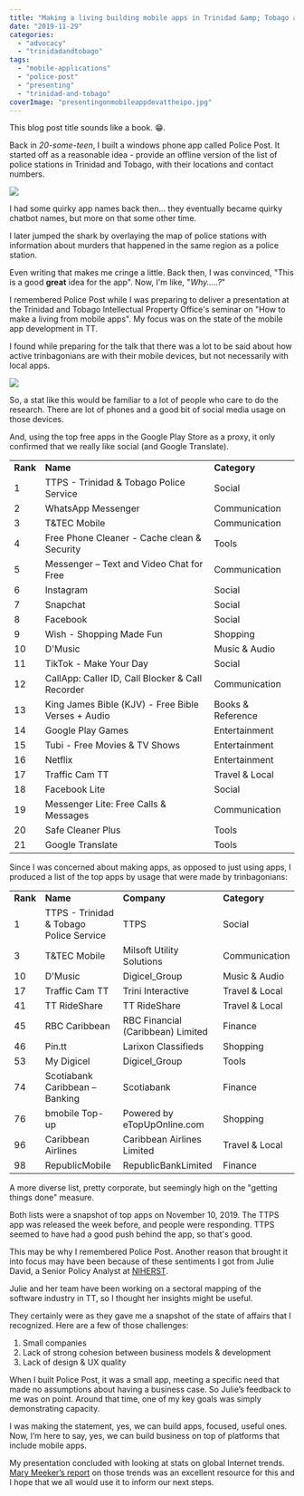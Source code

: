 ```yaml
---
title: "Making a living building mobile apps in Trinidad &amp; Tobago and other stories"
date: "2019-11-29"
categories: 
  - "advocacy"
  - "trinidadandtobago"
tags: 
  - "mobile-applications"
  - "police-post"
  - "presenting"
  - "trinidad-and-tobago"
coverImage: "presentingonmobileappdevattheipo.jpg"
---
```


This blog post title sounds like a book. 😁.

Back in _20-some-teen_, I built a windows phone app called Police Post. It started off as a reasonable idea - provide an offline version of the list of police stations in Trinidad and Tobago, with their locations and contact numbers.

![](https://irwinium.files.wordpress.com/2019/11/image.png?w=836)

I had some quirky app names back then... they eventually became quirky chatbot names, but more on that some other time.

I later jumped the shark by overlaying the map of police stations with information about murders that happened in the same region as a police station.

Even writing that makes me cringe a little. Back then, I was convinced, "This is a good **great** idea for the app". Now, I'm like, "_Why.....?_"

I remembered Police Post while I was preparing to deliver a presentation at the Trinidad and Tobago Intellectual Property Office's seminar on "How to make a living from mobile apps". My focus was on the state of the mobile app development in TT.

I found while preparing for the talk that there was a lot to be said about how active trinbagonians are with their mobile devices, but not necessarily with local apps.

![](https://irwinium.files.wordpress.com/2019/11/image-1.png?w=1024)

So, a stat like this would be familiar to a lot of people who care to do the research. There are lot of phones and a good bit of social media usage on those devices.

And, using the top free apps in the Google Play Store as a proxy, it only confirmed that we really like social (and Google Translate).

<table class=""><tbody><tr><td><strong>Rank</strong></td><td><strong>Name</strong></td><td><strong>Category</strong></td></tr><tr><td>1</td><td>TTPS - Trinidad &amp; Tobago Police Service</td><td>Social</td></tr><tr><td>2</td><td>WhatsApp Messenger</td><td>Communication</td></tr><tr><td>3</td><td>T&amp;TEC Mobile</td><td>Communication</td></tr><tr><td>4</td><td>Free Phone Cleaner - Cache clean &amp; Security</td><td>Tools</td></tr><tr><td>5</td><td>Messenger – Text and Video Chat for Free</td><td>Communication</td></tr><tr><td>6</td><td>Instagram</td><td>Social</td></tr><tr><td>7</td><td>Snapchat</td><td>Social</td></tr><tr><td>8</td><td>Facebook</td><td>Social</td></tr><tr><td>9</td><td>Wish - Shopping Made Fun</td><td>Shopping</td></tr><tr><td>10</td><td>D'Music</td><td>Music &amp; Audio</td></tr><tr><td>11</td><td>TikTok - Make Your Day</td><td>Social</td></tr><tr><td>12</td><td>CallApp: Caller ID, Call Blocker &amp; Call Recorder</td><td>Communication</td></tr><tr><td>13</td><td>King James Bible (KJV) - Free Bible Verses + Audio</td><td>Books &amp; Reference</td></tr><tr><td>14</td><td>Google Play Games</td><td>Entertainment</td></tr><tr><td>15</td><td>Tubi - Free Movies &amp; TV Shows</td><td>Entertainment</td></tr><tr><td>16</td><td>Netflix</td><td>Entertainment</td></tr><tr><td>17</td><td>Traffic Cam TT</td><td>Travel &amp; Local</td></tr><tr><td>18</td><td>Facebook Lite</td><td>Social</td></tr><tr><td>19</td><td>Messenger Lite: Free Calls &amp; Messages</td><td>Communication</td></tr><tr><td>20</td><td>Safe Cleaner Plus</td><td>Tools</td></tr><tr><td>21</td><td>Google Translate</td><td>Tools</td></tr></tbody></table>

Since I was concerned about making apps, as opposed to just using apps, I produced a list of the top apps by usage that were made by trinbagonians:

<table class=""><tbody><tr><td><strong>Rank</strong></td><td><strong>Name</strong></td><td><strong>Company</strong></td><td><strong>Category</strong></td></tr><tr><td>1</td><td>TTPS - Trinidad &amp; Tobago Police Service</td><td>TTPS</td><td>Social</td></tr><tr><td>3</td><td>T&amp;TEC Mobile</td><td>Milsoft Utility Solutions</td><td>Communication</td></tr><tr><td>10</td><td>D'Music</td><td>Digicel_Group</td><td>Music &amp; Audio</td></tr><tr><td>17</td><td>Traffic Cam TT</td><td>Trini Interactive</td><td>Travel &amp; Local</td></tr><tr><td>41</td><td>TT RideShare</td><td>TT RideShare</td><td>Travel &amp; Local</td></tr><tr><td>45</td><td>RBC Caribbean</td><td>RBC Financial (Caribbean) Limited</td><td>Finance</td></tr><tr><td>46</td><td>Pin.tt</td><td>Larixon Classifieds</td><td>Shopping</td></tr><tr><td>53</td><td>My Digicel</td><td>Digicel_Group</td><td>Tools</td></tr><tr><td>74</td><td>Scotiabank Caribbean – Banking</td><td>Scotiabank</td><td>Finance</td></tr><tr><td>76</td><td>bmobile Top-up</td><td>Powered by eTopUpOnline.com</td><td>Shopping</td></tr><tr><td>96</td><td>Caribbean Airlines</td><td>Caribbean Airlines Limited</td><td>Travel &amp; Local</td></tr><tr><td>98</td><td>RepublicMobile</td><td>RepublicBankLimited</td><td>Finance</td></tr></tbody></table>

A more diverse list, pretty corporate, but seemingly high on the "getting things done" measure.

Both lists were a snapshot of top apps on November 10, 2019. The TTPS app was released the week before, and people were responding. TTPS seemed to have had a good push behind the app, so that's good.

This may be why I remembered Police Post. Another reason that brought it into focus may have been because of these sentiments I got from Julie David, a Senior Policy Analyst at [NIHERST](http://www.niherst.gov.tt/).

Julie and her team have been working on a sectoral mapping of the software industry in TT, so I thought her insights might be useful.

They certainly were as they gave me a snapshot of the state of affairs that I recognized. Here are a few of those challenges:

1. Small companies
2. Lack of strong cohesion between business models & development
3. Lack of design & UX quality

When I built Police Post, it was a small app, meeting a specific need that made no assumptions about having a business case. So Julie’s feedback to me was on point. Around that time, one of my key goals was simply demonstrating capacity.

I was making the statement, yes, we can build apps, focused, useful ones. Now, I’m here to say, yes, we can build business on top of platforms that include mobile apps.

My presentation concluded with looking at stats on global Internet trends. [Mary Meeker’s report](https://www.bondcap.com/report/itr19/) on those trends was an excellent resource for this and I hope that we all would use it to inform our next steps.
